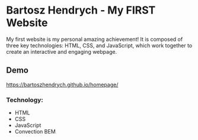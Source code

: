 # Bartosz Hendrych - My FIRST Website

My first website is my personal amazing achievement! It is composed of three key technologies: HTML, CSS, and JavaScript, 
which work together to create an interactive and engaging webpage.

## Demo
https://bartoszhendrych.github.io/homepage/

### Technology:
- HTML
- CSS
- JavaScript
- Convection BEM
